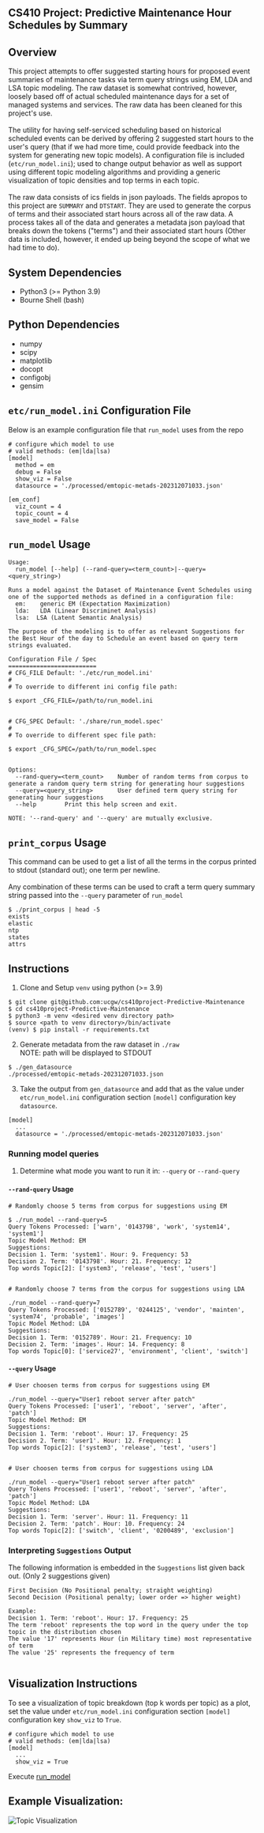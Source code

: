 ## CS410 Project: Predictive Maintenance Hour Schedules by Summary


## Overview
This project attempts to offer suggested starting hours for proposed event summaries of maintenance tasks via term query strings using EM, LDA and LSA topic modeling. The raw dataset is somewhat contrived, however, loosely based off of actual scheduled maintenance days for a set of managed systems and services. The raw data has been cleaned for this project's use.
<br>
<br>
The utility for having self-serviced scheduling based on historical scheduled events can be derived by offering 2 suggested start hours to the user's query (that if we had more time, could provide feedback into the system for generating new topic models). A configuration file is included (`etc/run_model.ini`); used to change output behavior as well as support using different topic modeling algorithms and providing a generic visualization of topic densities and top terms in each topic.
<br>
<br>
The raw data consists of ics fields in json payloads. The fields apropos to this project are `SUMMARY` and `DTSTART`. They are used to generate the corpus of terms and their associated start hours across all of the raw data. A process takes all of the data and generates a metadata json payload that breaks down the tokens ("terms") and their associated start hours (Other data is included, however, it ended up being beyond the scope of what we had time to do).

## System Dependencies
* Python3   (>= Python 3.9)
* Bourne Shell   (bash)

## Python Dependencies
* numpy
* scipy
* matplotlib
* docopt
* configobj
* gensim

## `etc/run_model.ini` Configuration File
Below is an example configuration file that `run_model` uses from the repo
```
# configure which model to use
# valid methods: (em|lda|lsa)
[model]
  method = em
  debug = False
  show_viz = False
  datasource = './processed/emtopic-metads-202312071033.json'

[em_conf]
  viz_count = 4
  topic_count = 4
  save_model = False
```

## `run_model` Usage
```
Usage:
  run_model [--help] (--rand-query=<term_count>|--query=<query_string>)

Runs a model against the Dataset of Maintenance Event Schedules using one of the supported methods as defined in a configuration file:
  em:    generic EM (Expectation Maximization)
  lda:   LDA (Linear Discriminet Analysis)
  lsa:  LSA (Latent Semantic Analysis)

The purpose of the modeling is to offer as relevant Suggestions for the Best Hour of the day to Schedule an event based on query term strings evaluated.

Configuration File / Spec
=========================
# CFG_FILE Default: './etc/run_model.ini'
#
# To override to different ini config file path:

$ export _CFG_FILE=/path/to/run_model.ini


# CFG_SPEC Default: './share/run_model.spec'
#
# To override to different spec file path:

$ export _CFG_SPEC=/path/to/run_model.spec


Options:
  --rand-query=<term_count>    Number of random terms from corpus to generate a random query term string for generating hour suggestions
  --query=<query_string>       User defined term query string for generating hour suggestions
  --help        Print this help screen and exit.

NOTE: '--rand-query' and '--query' are mutually exclusive.
```

## `print_corpus` Usage
This command can be used to get a list of all the terms in the corpus printed to stdout (standard out); one term per newline.
<br>
<br>
Any combination of these terms can be used to craft a term query summary string passed into the `--query` parameter of `run_model`
```
$ ./print_corpus | head -5
exists
elastic
ntp
states
attrs
```

## Instructions
1) Clone and Setup `venv` using python (>= 3.9)
```
$ git clone git@github.com:ucgw/cs410project-Predictive-Maintenance
$ cd cs410project-Predictive-Maintenance
$ python3 -m venv <desired venv directory path>
$ source <path to venv directory>/bin/activate
(venv) $ pip install -r requirements.txt
```

2) Generate metadata from the raw dataset in `./raw`<br>
NOTE: path will be displayed to STDOUT

```
$ ./gen_datasource
./processed/emtopic-metads-202312071033.json
```

3) Take the output from `gen_datasource` and add that as the value under `etc/run_model.ini` configuration section `[model]` configuration key `datasource`.

```
[model]
  ...
  datasource = './processed/emtopic-metads-202312071033.json'
```

### Running model queries
1) Determine what mode you want to run it in: `--query` or `--rand-query`

#### `--rand-query` Usage
```
# Randomly choose 5 terms from corpus for suggestions using EM

$ ./run_model --rand-query=5
Query Tokens Processed: ['warn', '0143798', 'work', 'system14', 'system1']
Topic Model Method: EM
Suggestions:
Decision 1. Term: 'system1'. Hour: 9. Frequency: 53 
Decision 2. Term: '0143798'. Hour: 21. Frequency: 12 
Top words Topic[2]: ['system3', 'release', 'test', 'users']


# Randomly choose 7 terms from the corpus for suggestions using LDA

./run_model --rand-query=7
Query Tokens Processed: ['0152789', '0244125', 'vendor', 'mainten', 'system74', 'probable', 'images']
Topic Model Method: LDA
Suggestions:
Decision 1. Term: '0152789'. Hour: 21. Frequency: 10 
Decision 2. Term: 'images'. Hour: 14. Frequency: 8 
Top words Topic[0]: ['service27', 'environment', 'client', 'switch']
```

#### `--query` Usage
```
# User choosen terms from corpus for suggestions using EM

./run_model --query="User1 reboot server after patch"
Query Tokens Processed: ['user1', 'reboot', 'server', 'after', 'patch']
Topic Model Method: EM
Suggestions:
Decision 1. Term: 'reboot'. Hour: 17. Frequency: 25 
Decision 2. Term: 'user1'. Hour: 12. Frequency: 1 
Top words Topic[2]: ['system3', 'release', 'test', 'users']


# User choosen terms from corpus for suggestions using LDA

./run_model --query="User1 reboot server after patch"
Query Tokens Processed: ['user1', 'reboot', 'server', 'after', 'patch']
Topic Model Method: LDA
Suggestions:
Decision 1. Term: 'server'. Hour: 11. Frequency: 11
Decision 2. Term: 'patch'. Hour: 10. Frequency: 24
Top words Topic[2]: ['switch', 'client', '0200489', 'exclusion']
```

### Interpreting `Suggestions` Output
The following information is embedded in the `Suggestions` list given back out. (Only 2 suggestions given)
```
First Decision (No Positional penalty; straight weighting)
Second Decision (Positional penalty; lower order => higher weight)

Example:
Decision 1. Term: 'reboot'. Hour: 17. Frequency: 25 
The term 'reboot' represents the top word in the query under the top topic in the distribution chosen
The value '17' represents Hour (in Military time) most representative of term
The value '25' represents the frequency of term
  
```

## Visualization Instructions
To see a visualization of topic breakdown (top k words per topic) as a plot, set the value under `etc/run_model.ini` configuration section `[model]` configuration key `show_viz` to `True`.
```
# configure which model to use
# valid methods: (em|lda|lsa)
[model]
  ...
  show_viz = True

```

Execute [run_model](#running-model-queries)

## Example Visualization:
![Topic Visualization](https://github.com/ucgw/cs410-project/blob/main/images/Figure_1.png?raw=true)
